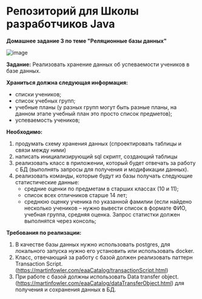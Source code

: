 # Репозиторий для Школы разработчиков Java
**Домашнее задание 3 по теме "Реляционные базы данных"**

![image](https://github.com/AirSunday/LearnJava/assets/42736248/483aa639-30e9-451a-a80f-d157305ac5f2)

**Задание:**
Реализовать хранение данных об успеваемости учеников в базе данных.

**Храниться должна следующая информация:**
- списки учеников;
- список учебных групп;
- учебные планы (у разных групп могут быть разные планы, на данном этапе учебный план это просто список предметов);
- успеваемость учеников;


**Необходимо:**
1) продумать схему хранения данных (спроектировать таблицы и связи между ними)
2) написать инициализирующий sql скрипт, создающий таблицы
3) реализовать класс в приложении, который будет отвечать за работу с БД (выполнять запросы для получения и модификации данных).
4) реализовать команды, которые будут из базы получать следующие статистические данные:
   - средние оценки по предметам в старших классах (10 и 11);
   - список всех отличников старше 14 лет;
   - среднюю оценку ученика по указанной фамилии (если найдено несколько учеников – нужно вывести список в формате ФИО, учебная группа, средняя оценка.
   Запрос статистки должен выполнятся через консоль;

**Требования по реализации:**
1. В качестве базы данных нужно использовать postgres, для локального запуска нужно его установить или использовать docker.
2. Класс, отвечающий за работу с базой должен реализовать паттерн Transaction Script. (https://martinfowler.com/eaaCatalog/transactionScript.html)
3. При работе с базой должны использовать Data transfer object. (https://martinfowler.com/eaaCatalog/dataTransferObject.html)
   для получения и сохранения данных в БД.
